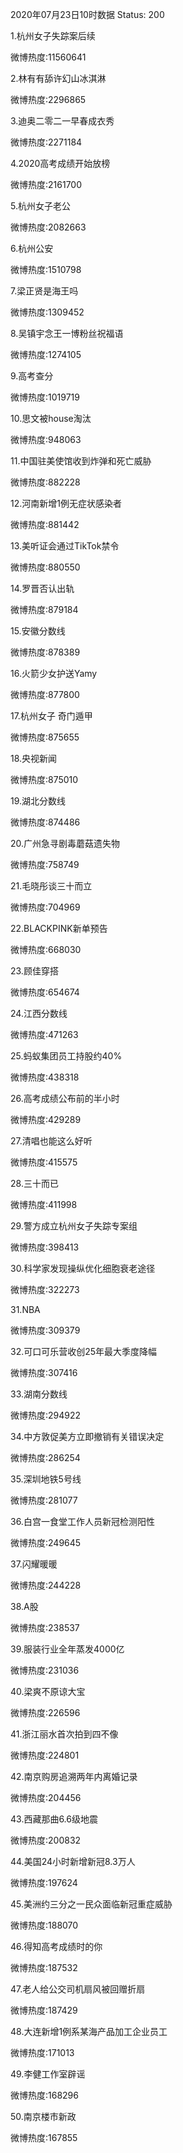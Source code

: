 2020年07月23日10时数据
Status: 200

1.杭州女子失踪案后续

微博热度:11560641

2.林有有舔许幻山冰淇淋

微博热度:2296865

3.迪奥二零二一早春成衣秀

微博热度:2271184

4.2020高考成绩开始放榜

微博热度:2161700

5.杭州女子老公

微博热度:2082663

6.杭州公安

微博热度:1510798

7.梁正贤是海王吗

微博热度:1309452

8.吴镇宇念王一博粉丝祝福语

微博热度:1274105

9.高考查分

微博热度:1019719

10.思文被house淘汰

微博热度:948063

11.中国驻美使馆收到炸弹和死亡威胁

微博热度:882228

12.河南新增1例无症状感染者

微博热度:881442

13.美听证会通过TikTok禁令

微博热度:880550

14.罗晋否认出轨

微博热度:879184

15.安徽分数线

微博热度:878389

16.火箭少女护送Yamy

微博热度:877800

17.杭州女子 奇门遁甲

微博热度:875655

18.央视新闻

微博热度:875010

19.湖北分数线

微博热度:874486

20.广州急寻剧毒蘑菇遗失物

微博热度:758749

21.毛晓彤谈三十而立

微博热度:704969

22.BLACKPINK新单预告

微博热度:668030

23.顾佳穿搭

微博热度:654674

24.江西分数线

微博热度:471263

25.蚂蚁集团员工持股约40%

微博热度:438318

26.高考成绩公布前的半小时

微博热度:429289

27.清唱也能这么好听

微博热度:415575

28.三十而已

微博热度:411998

29.警方成立杭州女子失踪专案组

微博热度:398413

30.科学家发现操纵优化细胞衰老途径

微博热度:322273

31.NBA

微博热度:309379

32.可口可乐营收创25年最大季度降幅

微博热度:307416

33.湖南分数线

微博热度:294922

34.中方敦促美方立即撤销有关错误决定

微博热度:286254

35.深圳地铁5号线

微博热度:281077

36.白宫一食堂工作人员新冠检测阳性

微博热度:249645

37.闪耀暖暖

微博热度:244228

38.A股

微博热度:238537

39.服装行业全年蒸发4000亿

微博热度:231036

40.梁爽不原谅大宝

微博热度:226596

41.浙江丽水首次拍到四不像

微博热度:224801

42.南京购房追溯两年内离婚记录

微博热度:204456

43.西藏那曲6.6级地震

微博热度:200832

44.美国24小时新增新冠8.3万人

微博热度:197624

45.美洲约三分之一民众面临新冠重症威胁

微博热度:188070

46.得知高考成绩时的你

微博热度:187532

47.老人给公交司机扇风被回赠折扇

微博热度:187429

48.大连新增1例系某海产品加工企业员工

微博热度:171013

49.李健工作室辟谣

微博热度:168296

50.南京楼市新政

微博热度:167855

